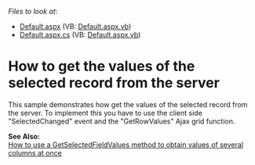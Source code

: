 <!-- default file list -->
*Files to look at*:

* [Default.aspx](./CS/WebSite/Default.aspx) (VB: [Default.aspx.vb](./VB/WebSite/Default.aspx.vb))
* [Default.aspx.cs](./CS/WebSite/Default.aspx.cs) (VB: [Default.aspx.vb](./VB/WebSite/Default.aspx.vb))
<!-- default file list end -->
# How to get the values of the selected record from the server


<p>This sample demonstrates how get the values of the selected record from the server.  To implement this you have to use the client side "SelectedChanged" event and the "GetRowValues" Ajax grid function.</p><p><strong>See Also:</strong><br />
<a href="https://www.devexpress.com/Support/Center/p/E319">How to use a GetSelectedFieldValues method to obtain values of several columns at once</a></p>

<br/>


